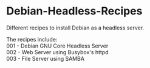# Debian-Headless-Recipes
Different recipes to install Debian as a headless server. 

The recipes include:<br>
001 - Debian GNU Core Headless Server<br>
002 - Web Server using Busybox's httpd<br>
003 - File Server using SAMBA<br>
